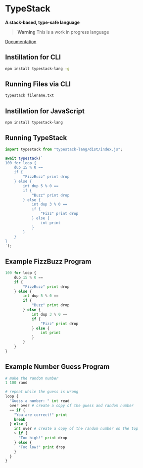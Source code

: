 # TypeStack

**A stack-based, type-safe language** 

> **Warning**
>  This is a work in progress language

[Documentation](https://brettormsby.github.io/typestack/#theBasics)

## Instillation for CLI

```bash
npm install typestack-lang -g
```

## Running Files via CLI

```bash
typestack filename.txt
```

## Instillation for JavaScript

```bash
npm install typestack-lang
```

## Running TypeStack

```js
import typestack from "typestack-lang/dist/index.js";

await typestack(`
100 for loop {
    dup 15 % 0 ==
    if {
        "FizzBuzz" print drop
    } else {
        int dup 5 % 0 ==
        if {
            "Buzz" print drop
        } else {
            int dup 3 % 0 ==
            if {
                "Fizz" print drop
            } else {
                int print
            }
        }
    }
}
`);
```

## Example FizzBuzz Program

```python
100 for loop {
    dup 15 % 0 ==
    if {
        "FizzBuzz" print drop
    } else {
        int dup 5 % 0 ==
        if {
            "Buzz" print drop
        } else {
            int dup 3 % 0 ==
            if {
                "Fizz" print drop
            } else {
                int print
            }
        }
    }
}
```

## Example Number Guess Program

```python
# make the random number
1 100 rand

# repeat while the guess is wrong
loop {
  "Guess a number: " int read
  over over # create a copy of the guess and random number
  == if {
    "You are correct!" print
    break
  } else {
    int over # create a copy of the random number on the top
    > if {
      "Too high!" print drop
    } else {
      "Too low!" print drop
    }
  }
}
```
